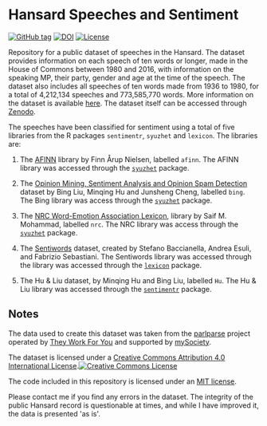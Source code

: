# Hansard Speeches and Sentiment


[![GitHub tag](https://img.shields.io/github/tag/strongloop/express.svg?style=flat-square)]()
[![DOI](https://zenodo.org/badge/DOI/10.5281/zenodo.376839.svg)](https://doi.org/10.5281/zenodo.376839)
[![License](http://img.shields.io/:license-mit-blue.svg)](http://doge.mit-license.org)

Repository for a public dataset of speeches in the Hansard. The dataset provides information on each speech of ten words or longer, made in the House of Commons between 1980 and 2016, with information on the speaking MP, their party, gender and age at the time of the speech. The dataset also includes all speeches of ten words made from 1936 to 1980, for a total of 4,212,134 speeches and 773,585,770 words. More information on the dataset is available [here](http://evanodell.com/datasets/hansard-data/). The dataset itself can be accessed through [Zenodo](http://doi.org/10.5281/zenodo.376839).

The speeches have been classified for sentiment using a total of five libraries from the R packages `sentimentr`, `syuzhet` and `lexicon`. The libraries are:

1. The [AFINN](http://www2.imm.dtu.dk/pubdb/views/publication_details.php?id=6010) library by Finn Årup Nielsen, labelled `afinn`. The AFINN library was accessed through the [`syuzhet`](https://cran.r-project.org/package=syuzhet) package.

2. The [Opinion Mining, Sentiment Analysis and Opinion Spam Detection](https://www.cs.uic.edu/~liub/FBS/sentiment-analysis.html) dataset by Bing Liu, Minqing Hu and Junsheng Cheng, labelled `bing`. The Bing library was access through the [`syuzhet`](https://cran.r-project.org/package=syuzhet) package.

3. The [NRC Word-Emotion Association Lexicon](http://saifmohammad.com/WebPages/lexicons.html), library by Saif M. Mohammad, labelled `nrc`. The NRC library was access through the [`syuzhet`](https://cran.r-project.org/package=syuzhet) package.

4. The [Sentiwords](http://sentiwordnet.isti.cnr.it/) dataset, created by Stefano Baccianella, Andrea Esuli, and Fabrizio Sebastiani. The Sentiwords library was accessed through the library was accessed through the [`lexicon`](https://cran.r-project.org/package=lexicon) package.

5. The Hu & Liu dataset, by Minqing Hu and Bing Liu, labelled `Hu`. The Hu & Liu library was accessed through the [`sentimentr`](https://cran.r-project.org/package=sentimentr) package.


## Notes

The data used to create this dataset was taken from the [parlparse](https://github.com/mysociety/parlparse) project operated by [They Work For You](https://www.theyworkforyou.com/) and supported by [mySociety](https://www.mysociety.org/).  

The dataset is licensed under a <a rel="license" href="http://creativecommons.org/licenses/by/4.0/">Creative Commons Attribution 4.0 International License</a>.<a rel="license" href="http://creativecommons.org/licenses/by/4.0/"><img alt="Creative Commons License" style="border-width:0" src="https://i.creativecommons.org/l/by/4.0/80x15.png" /></a>

The code included in this repository is licensed under an [MIT license](https://github.com/EvanOdell/hansard-speeches-and-sentiment/blob/master/LICENSE).

 Please contact me if you find any errors in the dataset. The integrity of the public Hansard record is questionable at times, and while I have improved it, the data is presented 'as is'.
